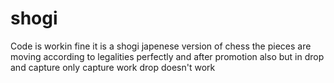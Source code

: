 # shogi
Code is workin fine it is a shogi japenese version of chess the pieces are moving according to legalities perfectly and after promotion also but in drop and capture only capture work drop doesn't work
